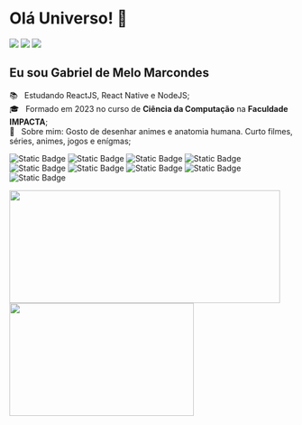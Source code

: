 # Olá Universo! 👋

<a href="https://www.linkedin.com/in/gabriel-de-melo-marcondes/"><img src="https://img.shields.io/badge/LinkedIn-0077B5?style=for-the-badge&logo=linkedin&logoColor=white&logoSize=auto" /></a>
<a href="https://wa.me/55011973747568"><img src="https://img.shields.io/badge/WhatsApp-25D366?style=for-the-badge&logo=whatsapp&logoColor=white&logoSize=auto" /></a>
<a href="https://www.instagram.com/gabrielde.melo_/"><img src="https://img.shields.io/badge/Instagram-E4405F?style=for-the-badge&logo=instagram&logoColor=white&logoSize=auto" /></a>

## Eu sou Gabriel de Melo Marcondes

📚 &nbsp; Estudando ReactJS, React Native e NodeJS;
<br/> 🎓 &nbsp; Formado em 2023 no curso de **Ciência da Computação** na **Faculdade IMPACTA**;
<br/> 💬 &nbsp; Sobre mim: Gosto de desenhar animes e anatomia humana. Curto filmes, séries, animes, jogos e enígmas;

![Static Badge](https://img.shields.io/badge/javascript-_?style=for-the-badge&logo=javascript&logoColor=black&color=%23f1e05a&logoSize=auto)
![Static Badge](https://img.shields.io/badge/react-_?style=for-the-badge&logo=react&logoColor=black&color=%2361dbfb&logoSize=auto)
![Static Badge](https://img.shields.io/badge/react%20native-_?style=for-the-badge&logo=react&logoColor=white&color=%2308acda&logoSize=auto)
![Static Badge](https://img.shields.io/badge/typescript-_?style=for-the-badge&logo=typescript&logoColor=white&color=%233178c6&logoSize=auto)
![Static Badge](https://img.shields.io/badge/node-_?style=for-the-badge&logo=nodedotjs&logoColor=white&color=%235FA04E&logoSize=auto)
![Static Badge](https://img.shields.io/badge/fastify-_?style=for-the-badge&logo=fastify&logoColor=white&color=%23000&logoSize=auto)
![Static Badge](https://img.shields.io/badge/prisma-_?style=for-the-badge&logo=prisma&logoColor=white&color=%232D3748&logoSize=auto)
![Static Badge](https://img.shields.io/badge/mysql-_?style=for-the-badge&logo=mysql&logoColor=white&color=%234479A1&logoSize=auto)
![Static Badge](https://img.shields.io/badge/python-_?style=for-the-badge&logo=python&logoColor=white&color=%233776AB&logoSize=auto)

<span href="https://github.com/GMMGabriel" align="center">
  <img width="480rem" height="200rem" src="https://github-readme-stats.vercel.app/api?username=GMMGabriel&show_icons=true&theme=transparent&include_all_commits=true&hide_border=true"/>
  <img width="327rem" height="200rem" src="https://github-readme-stats.vercel.app/api/top-langs/?username=GMMGabriel&langs_count=5&layout=donut&theme=transparent&hide_border=true&hide=less,css"/>
</span>

